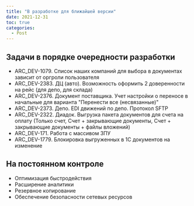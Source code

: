 ```yaml
---
title: "В разработке для ближайшей версии"
date: 2021-12-31
toc: true
categories:
  - Post  
---
```

## Задачи в порядке очередности разработки
-   ARC_DEV-1079. Список наших компаний для выбора в документах зависит от оргроли пользователя
-   ARC_DEV-2383. ДЦ (авто). Возможность оформить 2 доверенности на рейс (для депо, для склада)
-   ARC_DEV-2376. Документ поставщика. Учет настройки о переносе в начальные для варианта "Перенести все (несвязанные)"
-   ARC_DEV-2373. Депо. EDI движений по депо. Протокол SFTP
-   ARC_DEV-2322. Диадок. Выгрузка пакета документов для счета на оплату (Только счет, Счет + закрывающие документы, Счет + закрывающие документы + файлы вложений)
-   ARC_DEV-171. Работа с массивом ЗПУ
-   ARC_DEV-1779. Блокировка выгруженных в 1С документов на изменение

## На постоянном контроле
-   Оптимизация быстродействия
-   Расширение аналитики
-   Резервное копирование
-   Обеспечение безопасности сетевых ресурсов
